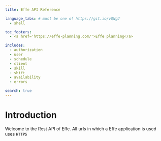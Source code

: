 ```yaml
---
title: Effe API Reference

language_tabs: # must be one of https://git.io/vQNgJ
  - shell

toc_footers:
  - <a href='https://effe-planning.com/'>Effe planning</a>

includes:
  - authorization
  - user
  - schedule
  - client
  - skill
  - shift
  - availability
  - errors

search: true
---
```


# Introduction
Welcome to the Rest API of Effe. All urls in which a Effe application is used uses `HTTPS`
